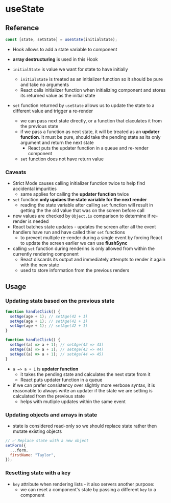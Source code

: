 # useState

## Reference

```jsx
const [state, setState] = useState(initialState);
```

- Hook allows to add a state variable to component
- **array destructuring** is used in this Hook
- `initialState` is value we want for state to have initially

  - `initialState` is treated as an initializer function so it should be pure and take no arguments
  - React calls initializer function when initializing component and stores its returned value as the initial state

- `set` function returned by `useState` allows us to update the state to a different value and trigger a re-render
  - we can pass next state directly, or a function that claculates it from the previous state
  - if we pass a function as next state, it will be treated as an **updater function**. It must be pure, should take the pending state as its only argument and return the next state
    - React puts the updater function in a queue and re-render component
  - `set` function does not have return value

### Caveats

- Strict Mode causes calling initializer function twice to help find accidental impurities
  - same applies for calling the **updater function** twice
- `set` function **only updaes the state variable for the next render**
  - reading the state variable after calling `set` function will result in getting the the old value that was on the screen before call
- new values are checked by `Object.is` comparison to determine if re-render is needed
- React batches state updates - updates the screen after all the event handlers have run and have called thier `set` functions
  - to prevent multiple re-render during a single event by forcing React to update the screen earlier we can use **flushSync**
- calling `set` function during renderins is only allowed from within the currently rendering component
  - React discards its output and immediately attempts to render it again with the new state
  - used to store information from the previous renders

## Usage

### Updating state based on the previous state

```jsx
function handleClick() {
  setAge(age + 1); // setAge(42 + 1)
  setAge(age + 1); // setAge(42 + 1)
  setAge(age + 1); // setAge(42 + 1)
}
```

```jsx
function handleClick() {
  setAge((a) => a + 1); // setAge(42 => 43)
  setAge((a) => a + 1); // setAge(43 => 44)
  setAge((a) => a + 1); // setAge(44 => 45)
}
```

- `a => a + 1` is **updater function**
  - it takes the pending state and calculates the next state from it
  - React puts updater function in a queue
- if we can prefer consistency over slightly more verbose syntax, it is reasonable to always write an updater if the state we are setting is calculated from the previous state
  - helps with mutliple updates within the same event

### Updating objects and arrays in state

- state is considered read-only so we should replace state rather then mutate existing objects

```jsx
// ✅ Replace state with a new object
setForm({
  ...form,
  firstName: "Taylor",
});
```

### Resetting state with a key

- `key` attribute when rendering lists - it also servers another purpose:
  - we can reset a component's state by passing a different `key` to a component

